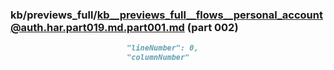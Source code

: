 ### kb/previews_full/kb__previews_full__flows__personal_account@auth.har.part019.md.part001.md (part 002)

```md
                          "lineNumber": 0,
                          "columnNumber"
```

```
